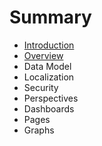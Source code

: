 # Summary

* [Introduction](README.md)
* [Overview](chapter1.md)
* Data Model
* Localization
* Security
* Perspectives
* Dashboards
* Pages
* Graphs

